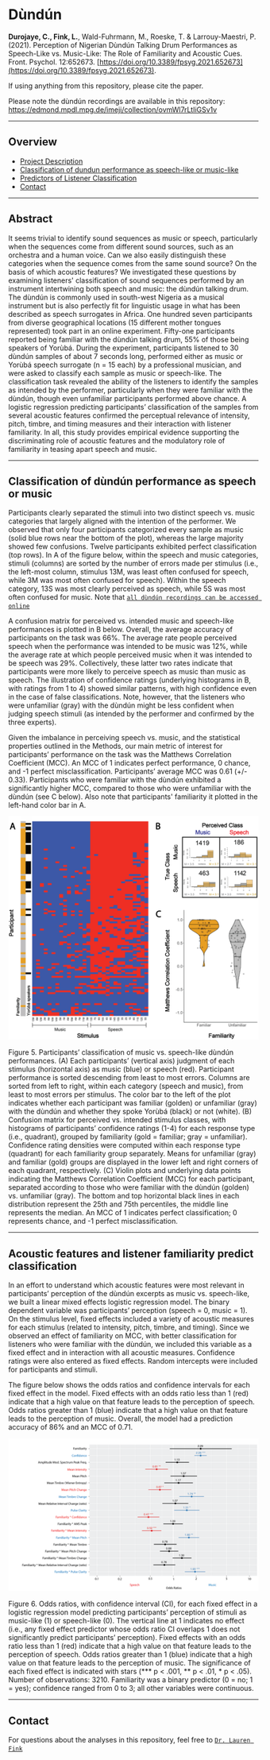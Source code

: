 # Dùndún

**Durojaye, C., Fink, L.**, Wald-Fuhrmann, M., Roeske, T. & Larrouy-Maestri, P. (2021). Perception of Nigerian Dùndún Talking Drum Performances as Speech-Like vs. Music-Like: The Role of Familiarity and Acoustic Cues. Front. Psychol. 12:652673. [https://doi.org/10.3389/fpsyg.2021.652673](https://doi.org/10.3389/fpsyg.2021.652673).

If using anything from this repository, please cite the paper.

Please note the dùndún recordings are available in this repository: https://edmond.mpdl.mpg.de/imeji/collection/ovmWl7rLtIiGSv1v


___
## Overview

- [Project Description](#Abstract)
- [Classification of dundun performance as speech-like or music-like](#Classification-of-dundun-performance-as-speech-or-music)
- [Predictors of Listener Classification](#Acoustic-features-and-listener-familiarity-predict-classification)
- [Contact](#contact)

___
## Abstract
It seems trivial to identify sound sequences as music or speech, particularly when the sequences come from different sound sources, such as an orchestra and a human voice. Can we also easily distinguish these categories when the sequence comes from the same sound source? On the basis of which acoustic features? We investigated these questions by examining listeners' classification of sound sequences performed by an instrument intertwining both speech and music: the dùndún talking drum. The dùndún is commonly used in south-west Nigeria as a musical instrument but is also perfectly fit for linguistic usage in what has been described as speech surrogates in Africa. One hundred seven participants from diverse geographical locations (15 different mother tongues represented) took part in an online experiment. Fifty-one participants reported being familiar with the dùndún talking drum, 55% of those being speakers of Yorùbá. During the experiment, participants listened to 30 dùndún samples of about 7 seconds long, performed either as music or Yorùbá speech surrogate (n = 15 each) by a professional musician, and were asked to classify each sample as music or speech-like. The classification task revealed the ability of the listeners to identify the samples as intended by the performer, particularly when they were familiar with the dùndún, though even unfamiliar participants performed above chance. A logistic regression predicting participants’ classification of the samples from several acoustic features confirmed the perceptual relevance of intensity, pitch, timbre, and timing measures and their interaction with listener familiarity. In all, this study provides empirical evidence supporting the discriminating role of acoustic features and the modulatory role of familiarity in teasing apart speech and music.



___
## Classification of dùndún performance as speech or music
Participants clearly separated the stimuli into two distinct speech vs. music categories that largely aligned with the intention of the performer. We observed that only four participants categorized every sample as music (solid blue rows near the bottom of the plot), whereas the large majority showed few confusions. Twelve participants exhibited perfect classification (top rows). In A of the figure below, within the speech and music categories, stimuli (columns) are sorted by the number of errors made per stimulus (i.e., the left-most column, stimulus 13M, was least often confused for speech, while 3M was most often confused for speech). Within the speech category, 13S was most clearly perceived as speech, while 5S was most often confused for music. Note that <a href="https://edmond.mpdl.mpg.de/imeji/collection/ovmWl7rLtIiGSv1v" target="_blank">`all dùndún recordings can be accessed online`</a>

A confusion matrix for perceived vs. intended music and speech-like performances is plotted in B below. Overall, the average accuracy of participants on the task was 66%. The average rate people perceived speech when the performance was intended to be music was 12%, while the average rate at which people perceived music when it was intended to be speech was 29%. Collectively, these latter two rates indicate that participants were more likely to perceive speech as music than music as speech. The illustration of confidence ratings (underlying histograms in B, with ratings from 1 to 4) showed similar patterns, with high confidence even in the case of false classifications. Note, however, that the listeners who were unfamiliar (gray) with the dùndún might be less confident when judging speech stimuli (as intended by the performer and confirmed by the three experts).   

Given the imbalance in perceiving speech vs. music, and the statistical properties outlined in the Methods, our main metric of interest for participants’ performance on the task was the Matthews Correlation Coefficient (MCC). An MCC of 1 indicates perfect performance, 0 chance, and -1 perfect misclassification. Participants’ average MCC was 0.61 (+/- 0.33). Participants who were familiar with the dùndún exhibited a significantly higher MCC, compared to those who were unfamiliar with the dùndún (see C below). Also note that participants' familiarity it plotted in the left-hand color bar in A. 

![image](/images/dundun_fig5_rev1.png)

Figure 5. Participants’ classification of music vs. speech-like dùndún performances. (A) Each participants’ (vertical axis) judgment of each stimulus (horizontal axis) as music (blue) or speech (red). Participant performance is sorted descending from least to most errors. Columns are sorted from left to right, within each category (speech and music), from least to most errors per stimulus. The color bar to the left of the plot indicates whether each participant was familiar (golden) or unfamiliar (gray) with the dùndún and whether they spoke Yorùbá (black) or not (white). (B) Confusion matrix for perceived vs. intended stimulus classes, with histograms of participants’ confidence ratings (1-4) for each response type (i.e., quadrant), grouped by familiarity (gold = familiar; gray = unfamiliar). Confidence rating densities were computed within each response type (quadrant) for each familiarity group separately. Means for unfamiliar (gray) and familiar (gold) groups are displayed in the lower left and right corners of each quadrant, respectively. (C) Violin plots and underlying data points indicating the Matthews Correlation Coefficient (MCC) for each participant, separated according to those who were familiar with the dùndún (golden) vs. unfamiliar (gray). The bottom and top horizontal black lines in each distribution represent the 25th and 75th percentiles, the middle line represents the median. An MCC of 1 indicates perfect classification; 0 represents chance, and -1 perfect misclassification. 

___
## Acoustic features and listener familiarity predict classification
In an effort to understand which acoustic features were most relevant in participants’ perception of the dùndún excerpts as music vs. speech-like, we built a linear mixed effects logistic regression model. The binary dependent variable was participants’ perception (speech = 0, music = 1). On the stimulus level, fixed effects included a variety of acoustic measures for each stimulus (related to intensity, pitch, timbre, and timing). Since we observed an effect of familiarity on MCC, with better classification for listeners who were familiar with the dùndún, we included this variable as a fixed effect and in interaction with all acoustic measures. Confidence ratings were also entered as fixed effects. Random intercepts were included for participants and stimuli. 

The figure below shows the odds ratios and confidence intervals for each fixed effect in the model. Fixed effects with an odds ratio less than 1 (red) indicate that a high value on that feature leads to the perception of speech. Odds ratios greater than 1 (blue) indicate that a high value on that feature leads to the perception of music. Overall, the model had a prediction accuracy of 86% and an MCC of 0.71. 

![image](/images/dundun_fig6_rev1.png)

Figure 6. Odds ratios, with confidence interval (CI), for each fixed effect in a logistic regression model predicting participants’ perception of stimuli as music-like (1) or speech-like (0). The vertical line at 1 indicates no effect (i.e., any fixed effect predictor whose odds ratio CI overlaps 1 does not significantly predict participants’ perception). Fixed effects with an odds ratio less than 1 (red) indicate that a high value on that feature leads to the perception of speech. Odds ratios greater than 1 (blue) indicate that a high value on that feature leads to the perception of music. The significance of each fixed effect is indicated with stars (*** p < .001, ** p < .01, * p < .05). Number of observations: 3210. Familiarity was a binary predictor (0 = no; 1 = yes); confidence ranged from 0 to 3; all other variables were continuous. 


___
## Contact
For questions about the analyses in this repository, feel free to <a href="https://lkfink.github.io/" target="_blank">`Dr. Lauren Fink`</a>

